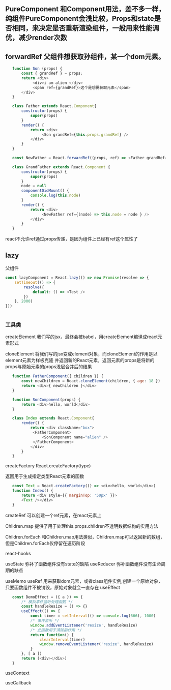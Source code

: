 <!--
 * @Descripttion: 
 * @Author: ZJ
 * @Date: 2022-01-11 18:49:23
 * @LastEditors: ZJ
 * @LastEditTime: 2022-01-13 14:02:37
-->
## PureComponent 和Component用法，差不多一样，纯组件PureComponent会浅比较，Props和state是否相同，来决定是否重新渲染组件，一般用来性能调优，减少render次数

## forwardRef  父组件想获取孙组件，某一个dom元素。

```js
   function Son (props) {
       const { grandRef } = props;
       return <div>
            <div>i am alien </div>
            <span ref={grandRef}>这个是想要获取元素</span>
       </div>
   }

   class Father extends React.Component{ 
       constructor(props) { 
           super(props)
       }
       render() {
           return <div>
                <Son grandRef={this.props.grandRef} />
           </div>
       }
   }

   const NewFather = React.forwardRef((props, ref) => <Father grandRef={ref} {...props} />)

   class GrandFather extends React.Component {
       constructor(props) {
           super(props)
       }
       node = null
       componentDidMount() {
           console.log(this.node)
       }
       render() {
           return <div>
                <NewFather ref={(node) => this.node = node } />
           </div>
       }
   }
```

react不允许ref通过props传递，是因为组件上已经有ref这个属性了

## lazy
父组件
```js
const lazyComponent = React.lazy(() => new Promise(resolve => {
    setTimeout(() => {
        resolve({ 
            default: () => <Test />
        })
    }, 2000)
}))
   
```

### 工具类
createElement
我们写的jsx，最终会被babel，用createElement编译成react元素形式

cloneElement 将我们写的jsx变成element对象，而cloneElement的作用是以element元素为样板克隆
并返回新的React元素，返回元素的props是将新的props与原始元素的props浅层合并后的结果

```js
   function FatherComponent({ children }) {
       const newChildren = React.cloneElement(children, { age: 18 })
       return <div>{ newChildren }</div>
   }

   function SonComponent(props) {
       return <div>hello, world</div>
   }

   class Index extends React.Component{
       render() {
           return <div className="box">
            <FatherComponent>
                <SonComponent name="alien" />
            </FatherComponent>
           </div>
       }
   }
```

createFactory
React.createFactory(type)

返回用于生成指定类型React元素的函数
```js
   const Text = React.createFactory(() => <div>hello, world</div>)
   function Index() {
       return <div style={{ marginTop: '50px' }}>
       <Text /></div>
   }
```

createRef
可以创建一个ref元素，在react元素上

Children.map
提供了用于处理this.props.children不透明数据结构的实用方法

Children.forEach
和Children.map用法类似，Children.map可以返回新的数组，但是Children.forEach仅停留在遍历阶段


react-hooks


useState
弥补了函数组件没有state的缺陷
useReducer
弥补函数组件没有生命周期的缺点

useMemo
useRef
用来获取dom元素，或者class组件实例,创建一个原始对象，只要函数组件不被销毁，原始对象就会一直存在
useEffect
```js
   const DemoEffect = ({ a }) => {
       /* 模拟事件监听处理函数 */
       const handleResize = () => {}
       useEffect(() => {
           const timer = setInterval(() => console.log(666), 1000)
           /* 事件监听 */
           window.addEventListener('resize', handleResize)
           /* 此函数用于清除副作用 */
           return function() {
               clearInterval(timer)
               window.removeEventListener('resize', handleResize)
           }
       }, [ a ])
       return (<div></div>)
   }
```
useContext

useCallback




